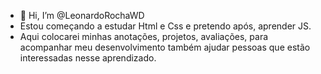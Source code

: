 - 👋 Hi, I’m @LeonardoRochaWD
- Estou começando a estudar Html e Css e pretendo após, aprender JS.
- Aqui colocarei minhas anotações, projetos, avaliações, para acompanhar meu desenvolvimento também ajudar pessoas que estão interessadas nesse aprendizado.
<!---
LeonardoRochaWD/LeonardoRochaWD is a ✨ special ✨ repository because its `README.md` (this file) appears on your GitHub profile.
You can click the Preview link to take a look at your changes.
--->
